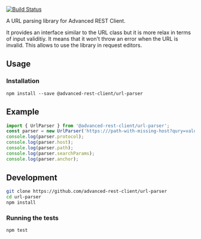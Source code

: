 [![Build Status](https://travis-ci.com/advanced-rest-client/url-parser.svg)](https://travis-ci.com/advanced-rest-client/url-parser)

A URL parsing library for Advanced REST Client.

It provides an interface similar to the URL class but it is more relax in terms of input validitiy. It means that it won't throw an error when the URL is invalid. This allows to use the library in request editors.

## Usage

### Installation
```
npm install --save @advanced-rest-client/url-parser
```

## Example

```javascript
import { UrlParser } from '@advanced-rest-client/url-parser';
const parser = new UrlParser('https:///path-with-missing-host?qury=value#string');
console.log(parser.protocol);
console.log(parser.host);
console.log(parser.path);
console.log(parser.searchParams);
console.log(parser.anchor);
```

## Development

```sh
git clone https://github.com/advanced-rest-client/url-parser
cd url-parser
npm install
```

### Running the tests
```sh
npm test
```

